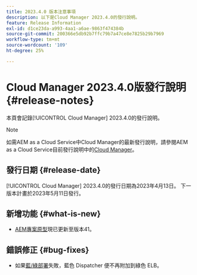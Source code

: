 ```yaml
---
title: 2023.4.0 版本注意事項
description: 以下是Cloud Manager 2023.4.0的發行說明。
feature: Release Information
exl-id: d1ce23da-a993-4aa1-a6ae-9863f474384b
source-git-commit: 200366e5db92b7ffc79b7a47ce8e7825b29b7969
workflow-type: tm+mt
source-wordcount: '109'
ht-degree: 25%

---
```


# Cloud Manager 2023.4.0版發行說明 {#release-notes}

本頁會記錄[!UICONTROL Cloud Manager] 2023.4.0的發行說明。

>[!NOTE]
>
>如需AEM as a Cloud Service中Cloud Manager的最新發行說明，請參閱AEM as a Cloud Service目前發行說明中的[Cloud Manager](https://experienceleague.adobe.com/docs/experience-manager-cloud-service/content/implementing/using-cloud-manager/release-notes-cloud-manager/release-notes-cm-current.html)。

## 發行日期 {#release-date}

[!UICONTROL Cloud Manager] 2023.4.0的發行日期為2023年4月13日。 下一版本計畫於2023年5月11日發行。

## 新增功能 {#what-is-new}

* [AEM專案原型](https://experienceleague.adobe.com/docs/experience-manager-core-components/using/developing/archetype/overview.html)現已更新至版本41。

## 錯誤修正 {#bug-fixes}

* 如果[藍/綠部署](/help/introduction.md#blue-green)失敗，藍色 Dispatcher 便不再附加到綠色 ELB。
